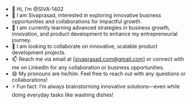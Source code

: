 - 👋 Hi, I’m @SIVA-1402
- 👀 I am Sivaprasad, interested in exploring innovative business opportunities and collaborations for impactful growth.
- 🌱 I am currently learning advanced strategies in business growth, innovation, and product development to enhance my entrepreneurial journey.
- 💞️ I am looking to collaborate on innovative, scalable product development projects.
- 📫 Reach me via email at [sivaprasad.com@gmail.com] or connect with me on LinkedIn for any collaboration or business opportunities.
- 😄 My pronouns are he/him. Feel free to reach out with any questions or collaborations!
- ⚡ Fun fact: I’m always brainstorming innovative solutions—even while doing everyday tasks like washing dishes!

<!---
SIVA-1402/SIVA-1402 is a ✨ special ✨ repository because its `README.md` (this file) appears on your GitHub profile.
You can click the Preview link to take a look at your changes.
--->
